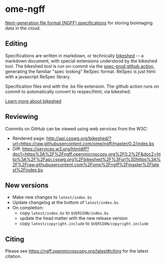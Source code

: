 # ome-ngff

[Next-generation file format (NGFF) specifications](https://ngff.openmicroscopy.org/latest/) for storing bioimaging data in the cloud.

## Editing

Specifications are written in markdown, or technically
[bikeshed](https://github.com/tabatkins/bikeshed) -- a markdown document, with
special extensions understood by the bikeshed tool. The bikeshed tool is run
on-commit via the [spec-prod github action](https://github.com/w3c/spec-prod),
generating the familiar "spec looking" ReSpec format. ReSpec is just html with
a javascript ReSpec library.

Specification files end with the .bs file extension. The github action runs on
commit to automatically convert to respec/html, via bikeshed. 

[Learn more about bikeshed](https://w3c-ccg.github.io/bikeshed_instructions.html)

## Reviewing

Commits on GitHub can be viewed using web services from the W3C:

 * Rendered page: http://api.csswg.org/bikeshed/?url=https://raw.githubusercontent.com/ome/ngff/master/0.2/index.bs
 * Diff: https://services.w3.org/htmldiff?doc1=https%3A%2F%2Fngff.openmicroscopy.org%2F0.2%2F&doc2=http%3A%2F%2Fapi.csswg.org%2Fbikeshed%2F%3Furl%3Dhttps%3A%2F%2Fraw.githubusercontent.com%2Fome%2Fngff%2Fmaster%2Flatest%2Findex.bs

## New versions

* Make new changes to `latest/index.bs`
* Update changelog at the bottom of `latest/index.bs`
* On completion:
  - copy `latest/index.bs` to `$VERSION/index.bs`
  - update the head matter with the new release version
  - copy `latest/copyright.include` to `$VERSION/copyright.include`

## Citing

Please see https://ngff.openmicroscopy.org/latest#citing for the latest
citation.

